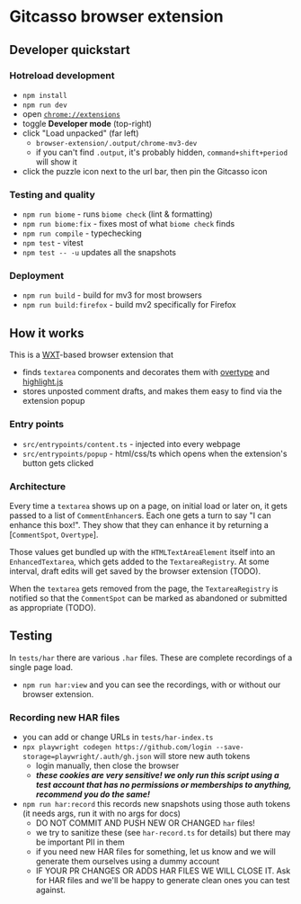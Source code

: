 # Gitcasso browser extension

## Developer quickstart

### Hotreload development

- `npm install`
- `npm run dev`
- open [`chrome://extensions`](chrome://extensions)
- toggle **Developer mode** (top-right)
- click "Load unpacked" (far left)
  - `browser-extension/.output/chrome-mv3-dev`
  - if you can't find `.output`, it's probably hidden, `command+shift+period` will show it
- click the puzzle icon next to the url bar, then pin the Gitcasso icon

### Testing and quality
- `npm run biome` - runs `biome check` (lint & formatting)
- `npm run biome:fix` - fixes most of what `biome check` finds
- `npm run compile` - typechecking
- `npm test` - vitest
- `npm test -- -u` updates all the snapshots

### Deployment
- `npm run build` - build for mv3 for most browsers
- `npm run build:firefox` - build mv2 specifically for Firefox

## How it works

This is a [WXT](https://wxt.dev/)-based browser extension that

- finds `textarea` components and decorates them with [overtype](https://overtype.dev/) and [highlight.js](https://highlightjs.org/)
- stores unposted comment drafts, and makes them easy to find via the extension popup

### Entry points

- `src/entrypoints/content.ts` - injected into every webpage
- `src/entrypoints/popup` - html/css/ts which opens when the extension's button gets clicked

### Architecture

Every time a `textarea` shows up on a page, on initial load or later on, it gets passed to a list of `CommentEnhancer`s. Each one gets a turn to say "I can enhance this box!". They show that they can enhance it by returning a [`CommentSpot`, `Overtype`].

Those values get bundled up with the `HTMLTextAreaElement` itself into an `EnhancedTextarea`, which gets added to the `TextareaRegistry`. At some interval, draft edits will get saved by the browser extension (TODO).

When the `textarea` gets removed from the page, the `TextareaRegistry` is notified so that the `CommentSpot` can be marked as abandoned or submitted as appropriate (TODO).

## Testing

In `tests/har` there are various `.har` files. These are complete recordings of a single page load.

- `npm run har:view` and you can see the recordings, with or without our browser extension.

### Recording new HAR files

- you can add or change URLs in `tests/har-index.ts`
- `npx playwright codegen https://github.com/login --save-storage=playwright/.auth/gh.json` will store new auth tokens
  - login manually, then close the browser
  - ***these cookies are very sensitive! we only run this script using a test account that has no permissions or memberships to anything, recommend you do the same!***
- `npm run har:record` this records new snapshots using those auth tokens (it needs args, run it with no args for docs)
  - DO NOT COMMIT AND PUSH NEW OR CHANGED `har` files!
  - we try to sanitize these (see `har-record.ts` for details) but there may be important PII in them
  - if you need new HAR files for something, let us know and we will generate them ourselves using a dummy account
  - IF YOUR PR CHANGES OR ADDS HAR FILES WE WILL CLOSE IT. Ask for HAR files and we'll be happy to generate clean ones you can test against.

